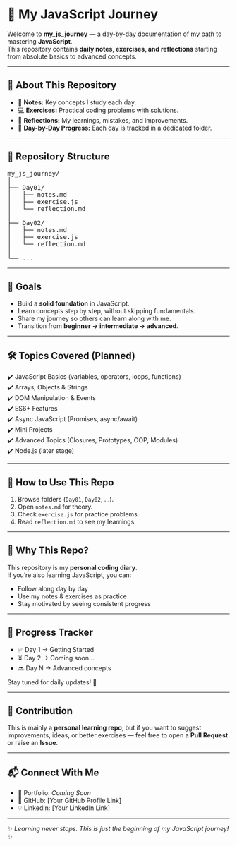 # 🌟 My JavaScript Journey  

Welcome to **my_js_journey** — a day-by-day documentation of my path to mastering **JavaScript**.  
This repository contains **daily notes, exercises, and reflections** starting from absolute basics to advanced concepts.  

---

## 🚀 About This Repository  
- 📘 **Notes:** Key concepts I study each day.  
- 💻 **Exercises:** Practical coding problems with solutions.  
- 📝 **Reflections:** My learnings, mistakes, and improvements.  
- 📅 **Day-by-Day Progress:** Each day is tracked in a dedicated folder.  

---

## 📂 Repository Structure
<pre>
my_js_journey/
│
├── Day01/
│   ├── notes.md
│   ├── exercise.js
│   └── reflection.md
│
├── Day02/
│   ├── notes.md
│   ├── exercise.js
│   └── reflection.md
│
└── ...
</pre>

---

## 🎯 Goals  
- Build a **solid foundation** in JavaScript.  
- Learn concepts step by step, without skipping fundamentals.  
- Share my journey so others can learn along with me.  
- Transition from **beginner → intermediate → advanced**.  

---

## 🛠 Topics Covered (Planned)  
✔️ JavaScript Basics (variables, operators, loops, functions)  
✔️ Arrays, Objects & Strings  
✔️ DOM Manipulation & Events  
✔️ ES6+ Features  
✔️ Async JavaScript (Promises, async/await)  
✔️ Mini Projects  
✔️ Advanced Topics (Closures, Prototypes, OOP, Modules)  
✔️ Node.js (later stage)  

---

## 📖 How to Use This Repo  
1. Browse folders (`Day01`, `Day02`, …).  
2. Open `notes.md` for theory.  
3. Check `exercise.js` for practice problems.  
4. Read `reflection.md` to see my learnings.  

---

## 🌟 Why This Repo?  
This repository is my **personal coding diary**.  
If you’re also learning JavaScript, you can:  
- Follow along day by day  
- Use my notes & exercises as practice  
- Stay motivated by seeing consistent progress  

---

## 📌 Progress Tracker  
- ✅ Day 1 → Getting Started  
- ⏳ Day 2 → Coming soon...  
- 🔜 Day N → Advanced concepts  

Stay tuned for daily updates! 🚀  

---

## 🤝 Contribution  
This is mainly a **personal learning repo**, but if you want to suggest improvements, ideas, or better exercises — feel free to open a **Pull Request** or raise an **Issue**.  

---

## 📬 Connect With Me  
- 💼 Portfolio: *Coming Soon*  
- 🐙 GitHub: [Your GitHub Profile Link]  
- 💡 LinkedIn: [Your LinkedIn Link]  

---

✨ *Learning never stops. This is just the beginning of my JavaScript journey!* ✨